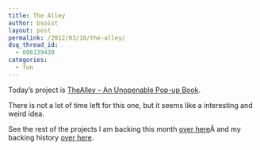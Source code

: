 ```yaml
---
title: The Alley
author: bsoist
layout: post
permalink: /2012/03/10/the-alley/
dsq_thread_id:
  - 606139430
categories:
  - fun
---
```

Today&#8217;s project is [TheAlley &#8211; An Unopenable Pop-up Book][1].

There is not a lot of time left for this one, but it seems like a interesting and weird idea.

See the rest of the projects I am backing this month [over here][2]Â and my backing history [over here][3].

 [1]: http://www.kickstarter.com/projects/826781329/thealley-an-unopenable-pop-up-book
 [2]: http://whsjr.soistmann.com/oped/2012/03/01/kickstarter-my-new-obsession-and-12in12-for-march/
 [3]: http://www.kickstarter.com/profiles/bsoist/projects/backed
